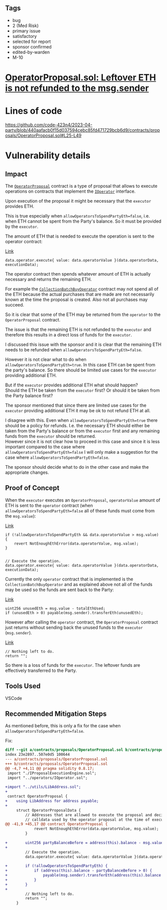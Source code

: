 ## Tags

- bug
- 2 (Med Risk)
- primary issue
- satisfactory
- selected for report
- sponsor confirmed
- edited-by-warden
- M-10

# [OperatorProposal.sol: Leftover ETH is not refunded to the msg.sender](https://github.com/code-423n4/2023-04-party-findings/issues/5) 

# Lines of code

https://github.com/code-423n4/2023-04-party/blob/440aafacb0f15d037594cebc85fd471729bcb6d9/contracts/proposals/OperatorProposal.sol#L25-L49


# Vulnerability details

## Impact
The [`OperatorProposal`](https://github.com/code-423n4/2023-04-party/blob/440aafacb0f15d037594cebc85fd471729bcb6d9/contracts/proposals/OperatorProposal.sol#L7-L63) contract is a type of proposal that allows to execute operations on contracts that implement the [`IOperator`](https://github.com/code-423n4/2023-04-party/blob/main/contracts/operators/IOperator.sol) interface.  

Upon execution of the proposal it might be necessary that the `executor` provides ETH.  

This is true especially when `allowOperatorsToSpendPartyEth=false`, i.e. when ETH cannot be spent from the Party's balance. So it must be provided by the `executor`.  

The amount of ETH that is needed to execute the operation is sent to the operator contract:  

[Link](https://github.com/code-423n4/2023-04-party/blob/440aafacb0f15d037594cebc85fd471729bcb6d9/contracts/proposals/OperatorProposal.sol#L45)  
```solidity
data.operator.execute{ value: data.operatorValue }(data.operatorData, executionData);
```

The operator contract then spends whatever amount of ETH is actually necessary and returns the remaining ETH.  

For example the [`CollectionBatchBuyOperator`](https://github.com/code-423n4/2023-04-party/blob/440aafacb0f15d037594cebc85fd471729bcb6d9/contracts/operators/CollectionBatchBuyOperator.sol#L14-L224) contract may not spend all of the ETH because the actual purchases that are made are not necessarily known at the time the proposal is created. Also not all purchases may succeed.  

So it is clear that some of the ETH may be returned from the `operator` to the `OperatorProposal` contract.  

The issue is that the remaining ETH is not refunded to the `executor` and therefore this results in a direct loss of funds for the `executor`.  

I discussed this issue with the sponsor and it is clear that the remaining ETH needs to be refunded when `allowOperatorsToSpendPartyEth=false`.  

However it is not clear what to do when `allowOperatorsToSpendPartyEth=true`. In this case ETH can be spent from the party's balance. So there should be limited use cases for the `executor` providing additional ETH.  

But if the `executor` provides additional ETH what should happen?  
Should the ETH be taken from the `executor` first? Or should it be taken from the Party balance first?  

The sponsor mentioned that since there are limited use cases for the `executor` providing additional ETH it may be ok to not refund ETH at all.  

I disagree with this. Even when `allowOperatorsToSpendPartyEth=true` there should be a policy for refunds. I.e. the necessary ETH should either be taken from the Party's balance or from the `executor` first and any remaining funds from the `executor` should be returned.  
However since it is not clear how to proceed in this case and since it is less important compared to the case where `allowOperatorsToSpendPartyEth=false` I will only make a suggestion for the case where `allowOperatorsToSpendPartyEth=false`.  

The sponsor should decide what to do in the other case and make the appropriate changes.  

## Proof of Concept
When the `executor` executes an `OperatorProposal`, `operatorValue` amount of ETH is sent to the `operator` contract (when `allowOperatorsToSpendPartyEth=false` all of these funds must come from the `msg.value`):  

[Link](https://github.com/code-423n4/2023-04-party/blob/440aafacb0f15d037594cebc85fd471729bcb6d9/contracts/proposals/OperatorProposal.sol#L40-L45)  
```solidity
if (!allowOperatorsToSpendPartyEth && data.operatorValue > msg.value) {
    revert NotEnoughEthError(data.operatorValue, msg.value);
}


// Execute the operation.
data.operator.execute{ value: data.operatorValue }(data.operatorData, executionData);
```

Currently the only `operator` contract that is implemented is the `CollectionBatchBuyOperator` and as explained above not all of the funds may be used so the funds are sent back to the Party:  

[Link](https://github.com/code-423n4/2023-04-party/blob/440aafacb0f15d037594cebc85fd471729bcb6d9/contracts/operators/CollectionBatchBuyOperator.sol#L191-L192)  
```solidity
uint256 unusedEth = msg.value - totalEthUsed;
if (unusedEth > 0) payable(msg.sender).transferEth(unusedEth);
```

However after calling the `operator` contract, the `OperatorProposal` contract just returns without sending back the unused funds to the `executor` (`msg.sender`).  

[Link](https://github.com/code-423n4/2023-04-party/blob/440aafacb0f15d037594cebc85fd471729bcb6d9/contracts/proposals/OperatorProposal.sol#L47-L48)  
```solidity
// Nothing left to do.
return "";
```

So there is a loss of funds for the `executor`. The leftover funds are effectively transferred to the Party.  

## Tools Used
VSCode


## Recommended Mitigation Steps
As mentioned before, this is only a fix for the case when `allowOperatorsToSpendPartyEth=false`.  

Fix:  
```diff
diff --git a/contracts/proposals/OperatorProposal.sol b/contracts/proposals/OperatorProposal.sol
index 23e2897..507e0d5 100644
--- a/contracts/proposals/OperatorProposal.sol
+++ b/contracts/proposals/OperatorProposal.sol
@@ -4,7 +4,11 @@ pragma solidity 0.8.17;
 import "./IProposalExecutionEngine.sol";
 import "../operators/IOperator.sol";
 
+import "../utils/LibAddress.sol";
+
 contract OperatorProposal {
+    using LibAddress for address payable;
+    
     struct OperatorProposalData {
         // Addresses that are allowed to execute the proposal and decide what
         // calldata used by the operator proposal at the time of execution.
@@ -41,9 +45,17 @@ contract OperatorProposal {
             revert NotEnoughEthError(data.operatorValue, msg.value);
         }
 
+        uint256 partyBalanceBefore = address(this).balance - msg.value;
+
         // Execute the operation.
         data.operator.execute{ value: data.operatorValue }(data.operatorData, executionData);
 
+        if (!allowOperatorsToSpendPartyEth) {
+            if (address(this).balance - partyBalanceBefore > 0) {
+                payable(msg.sender).transferEth(address(this).balance - partyBalanceBefore);
+            }
+        }
+
         // Nothing left to do.
         return "";
     }
```

